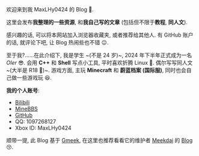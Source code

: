 欢迎来到我 MaxLHy0424 的 Blog 🤗.

这里会发布**我整理的一些资源**, 和**我自己写的文章** (包括但不限于**教程**, **同人文**).

感兴趣的话, 可以将本网站加入浏览器收藏夹, 或者推荐给其他人. 有 GitHub 账户的话, 就评论下吧, 让 Blog 热闹些也不错 😉.

至于我?......在此介绍下, 我是学生 ~(不是 24 岁)~, 2024 年下半年正式成为一名 *OIer* 😎. 会用 **C++** 和 **Shell** 写点小工具, 平时喜欢折腾 Linux 🧐. 偶尔写写同人文 ~(大半是 R18 🥵)~. 游戏方面, 主玩 **Minecraft** 和 **蔚蓝档案 (国际服)**, 同时也会自己做一些游戏玩 😆.

**我的个人账号**:
 - [Bilibili](https://space.bilibili.com/1678066522)
 - [MineBBS](https://www.minebbs.com/members/maxlhy.88192/)
 - [GitHub](https://github.com/MaxLHy0424)
 - QQ: 1097268127
 - Xbox ID: MaxLHy0424

顺带一提, 此 Blog 基于 [Gmeek](https://github.com/Meekdai/Gmeek), 在这里也推荐看看它的维护者 [Meekdai](https://github.com/Meekdai) 的 [Blog](https://blog.meekdai.com) 😚.